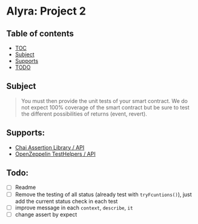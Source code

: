 # Alyra: Project 2

## Table of contents
- [TOC](#Table-of-contents)
- [Subject](#Subject)
- [Supports](#Supports)
- [TODO](#Todo)

## Subject
> You must then provide the unit tests of your smart contract. We do not expect 100% coverage of the smart contract but be sure to test the different possibilities of returns (event, revert).

## Supports:
- [Chai Assertion Library / API](https://www.chaijs.com/api/)
- [OpenZeppelin TestHelpers / API](https://docs.openzeppelin.com/test-helpers/0.5/api)

## Todo:
- [ ] Readme
- [ ] Remove the testing of all status (already test with `tryFcuntions()`), just add the current status check in each test
- [ ] improve message in each `context`, `describe`, `it`
- [ ] change assert by expect
